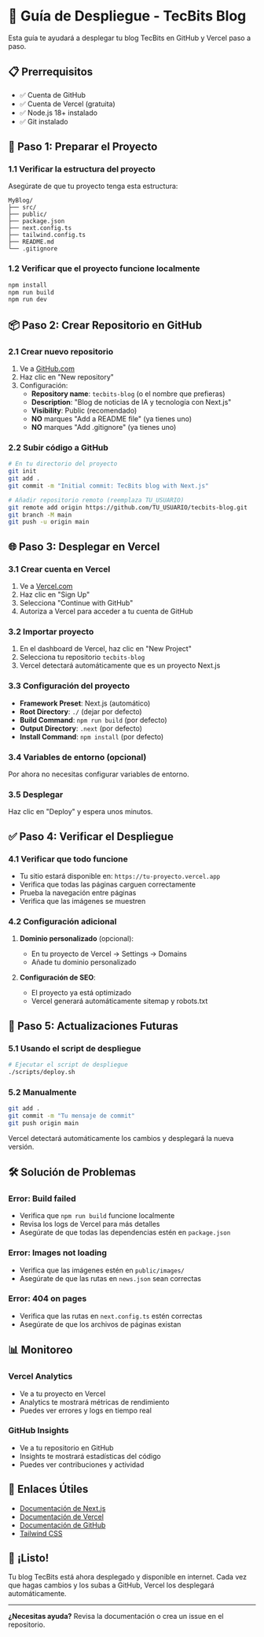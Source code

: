 # 🚀 Guía de Despliegue - TecBits Blog

Esta guía te ayudará a desplegar tu blog TecBits en GitHub y Vercel paso a paso.

## 📋 Prerrequisitos

- ✅ Cuenta de GitHub
- ✅ Cuenta de Vercel (gratuita)
- ✅ Node.js 18+ instalado
- ✅ Git instalado

## 🔧 Paso 1: Preparar el Proyecto

### 1.1 Verificar la estructura del proyecto
Asegúrate de que tu proyecto tenga esta estructura:
```
MyBlog/
├── src/
├── public/
├── package.json
├── next.config.ts
├── tailwind.config.ts
├── README.md
└── .gitignore
```

### 1.2 Verificar que el proyecto funcione localmente
```bash
npm install
npm run build
npm run dev
```

## 📦 Paso 2: Crear Repositorio en GitHub

### 2.1 Crear nuevo repositorio
1. Ve a [GitHub.com](https://github.com)
2. Haz clic en "New repository"
3. Configuración:
   - **Repository name**: `tecbits-blog` (o el nombre que prefieras)
   - **Description**: "Blog de noticias de IA y tecnología con Next.js"
   - **Visibility**: Public (recomendado)
   - **NO** marques "Add a README file" (ya tienes uno)
   - **NO** marques "Add .gitignore" (ya tienes uno)

### 2.2 Subir código a GitHub
```bash
# En tu directorio del proyecto
git init
git add .
git commit -m "Initial commit: TecBits blog with Next.js"

# Añadir repositorio remoto (reemplaza TU_USUARIO)
git remote add origin https://github.com/TU_USUARIO/tecbits-blog.git
git branch -M main
git push -u origin main
```

## 🌐 Paso 3: Desplegar en Vercel

### 3.1 Crear cuenta en Vercel
1. Ve a [Vercel.com](https://vercel.com)
2. Haz clic en "Sign Up"
3. Selecciona "Continue with GitHub"
4. Autoriza a Vercel para acceder a tu cuenta de GitHub

### 3.2 Importar proyecto
1. En el dashboard de Vercel, haz clic en "New Project"
2. Selecciona tu repositorio `tecbits-blog`
3. Vercel detectará automáticamente que es un proyecto Next.js

### 3.3 Configuración del proyecto
- **Framework Preset**: Next.js (automático)
- **Root Directory**: `./` (dejar por defecto)
- **Build Command**: `npm run build` (por defecto)
- **Output Directory**: `.next` (por defecto)
- **Install Command**: `npm install` (por defecto)

### 3.4 Variables de entorno (opcional)
Por ahora no necesitas configurar variables de entorno.

### 3.5 Desplegar
Haz clic en "Deploy" y espera unos minutos.

## ✅ Paso 4: Verificar el Despliegue

### 4.1 Verificar que todo funcione
- Tu sitio estará disponible en: `https://tu-proyecto.vercel.app`
- Verifica que todas las páginas carguen correctamente
- Prueba la navegación entre páginas
- Verifica que las imágenes se muestren

### 4.2 Configuración adicional
1. **Dominio personalizado** (opcional):
   - En tu proyecto de Vercel → Settings → Domains
   - Añade tu dominio personalizado

2. **Configuración de SEO**:
   - El proyecto ya está optimizado
   - Vercel generará automáticamente sitemap y robots.txt

## 🔄 Paso 5: Actualizaciones Futuras

### 5.1 Usando el script de despliegue
```bash
# Ejecutar el script de despliegue
./scripts/deploy.sh
```

### 5.2 Manualmente
```bash
git add .
git commit -m "Tu mensaje de commit"
git push origin main
```

Vercel detectará automáticamente los cambios y desplegará la nueva versión.

## 🛠️ Solución de Problemas

### Error: Build failed
- Verifica que `npm run build` funcione localmente
- Revisa los logs de Vercel para más detalles
- Asegúrate de que todas las dependencias estén en `package.json`

### Error: Images not loading
- Verifica que las imágenes estén en `public/images/`
- Asegúrate de que las rutas en `news.json` sean correctas

### Error: 404 on pages
- Verifica que las rutas en `next.config.ts` estén correctas
- Asegúrate de que los archivos de páginas existan

## 📊 Monitoreo

### Vercel Analytics
- Ve a tu proyecto en Vercel
- Analytics te mostrará métricas de rendimiento
- Puedes ver errores y logs en tiempo real

### GitHub Insights
- Ve a tu repositorio en GitHub
- Insights te mostrará estadísticas del código
- Puedes ver contribuciones y actividad

## 🔗 Enlaces Útiles

- [Documentación de Next.js](https://nextjs.org/docs)
- [Documentación de Vercel](https://vercel.com/docs)
- [Documentación de GitHub](https://docs.github.com)
- [Tailwind CSS](https://tailwindcss.com/docs)

## 🎉 ¡Listo!

Tu blog TecBits está ahora desplegado y disponible en internet. Cada vez que hagas cambios y los subas a GitHub, Vercel los desplegará automáticamente.

---

**¿Necesitas ayuda?** Revisa la documentación o crea un issue en el repositorio.
